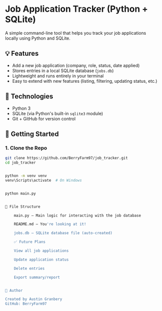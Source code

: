 # Job Application Tracker (Python + SQLite)

A simple command-line tool that helps you track your job applications locally using Python and SQLite.

## 💡 Features

- Add a new job application (company, role, status, date applied)
- Stores entries in a local SQLite database (`jobs.db`)
- Lightweight and runs entirely in your terminal
- Easy to extend with new features (listing, filtering, updating status, etc.)

## 🔧 Technologies

- Python 3
- SQLite (via Python's built-in `sqlite3` module)
- Git + GitHub for version control

## 🚀 Getting Started

### 1. Clone the Repo

```bash
git clone https://github.com/BerryFarm97/job_tracker.git
cd job_tracker


python -m venv venv
venv\Scripts\activate  # On Windows


python main.py


📁 File Structure

    main.py – Main logic for interacting with the job database

    README.md – You're looking at it!

    jobs.db – SQLite database file (auto-created)

    ✅ Future Plans

    View all job applications

    Update application status

    Delete entries

    Export summary/report


👤 Author

Created by Austin Granbery
GitHub: BerryFarm97
